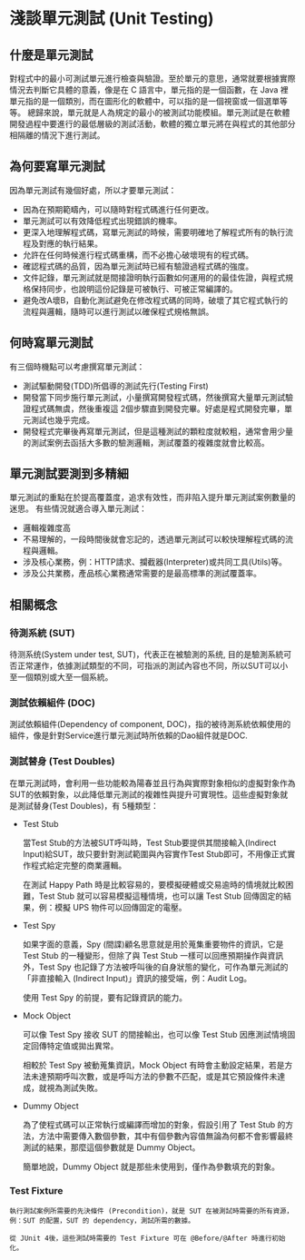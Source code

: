# 淺談單元測試 (Unit Testing)

## 什麼是單元測試

對程式中的最小可測試單元進行檢查與驗證。至於單元的意思，通常就要根據實際情況去判斷它具體的意義，像是在 C 語言中，單元指的是一個函數，在 Java 裡單元指的是一個類別，而在圖形化的軟體中，可以指的是一個視窗或一個選單等等。
總歸來說，單元就是人為規定的最小的被測試功能模組。單元測試是在軟體開發過程中要進行的最低層級的測試活動，軟體的獨立單元將在與程式的其他部分相隔離的情況下進行測試。

## 為何要寫單元測試

因為單元測試有幾個好處，所以才要單元測試：

- 因為在預期範疇內，可以隨時對程式碼進行任何更改。
- 單元測試可以有效降低程式出現錯誤的機率。
- 更深入地理解程式碼，寫單元測試的時候，需要明確地了解程式所有的執行流程及對應的執行結果。
- 允許在任何時候進行程式碼重構，而不必擔心破壞現有的程式碼。
- 確認程式碼的品質，因為單元測試時已經有驗證過程式碼的強度。
- 文件記錄，單元測試就是間接證明執行函數如何運用的的最佳佐證，與程式規格保持同步，也說明這份記錄是可被執行、可被正常編譯的。
- 避免改A壞B，自動化測試避免在修改程式碼的同時，破壞了其它程式執行的流程與邏輯，隨時可以進行測試以確保程式規格無誤。

## 何時寫單元測試

有三個時機點可以考慮撰寫單元測試：

- 測試驅動開發(TDD)所倡導的測試先行(Testing First)
- 開發當下同步施行單元測試，小量撰寫開發程式碼，然後撰寫大量單元測試驗證程式碼無虞，然後重複這 2個步驟直到開發完畢。好處是程式開發完畢，單元測試也幾乎完成。
- 開發程式完畢後再寫單元測試，但是這種測試的顆粒度就較粗，通常會用少量的測試案例去函括大多數的驗測邏輯，測試覆蓋的複雜度就會比較高。

## 單元測試要測到多精細

單元測試的重點在於提高覆蓋度，追求有效性，而非陷入提升單元測試案例數量的迷思。
有些情況就適合導入單元測試：

- 邏輯複雜度高
- 不易理解的，一段時間後就會忘記的，透過單元測試可以較快理解程式碼的流程與邏輯。
- 涉及核心業務，例：HTTP請求、攔截器(Interpreter)或共同工具(Utils)等。
- 涉及公共業務，產品核心業務通常需要的是最高標準的測試覆蓋率。

## 相關概念

### 待測系統 (SUT)

待测系统(System under test, SUT)，代表正在被驗測的系统, 目的是驗測系統可否正常運作，依據測試類型的不同，可指派的測試內容也不同，所以SUT可以小至一個類別或大至一個系統。

### 測試依賴組件 (DOC)

測試依賴組件(Dependency of component, DOC)，指的被待測系統依賴使用的組件，像是針對Service進行單元測試時所依賴的Dao組件就是DOC.

### 測試替身 (Test Doubles)

在單元測試時，會利用一些功能較為陽春並且行為與實際對象相似的虛擬對象作為SUT的依賴對象，以此降低單元測試的複雜性與提升可實現性。這些虛擬對象就是測試替身(Test Doubles)，有 5種類型：

- Test Stub

    當Test Stub的方法被SUT呼叫時，Test Stub要提供其間接輸入(Indirect Input)給SUT，故只要針對測試範圍與內容實作Test Stub即可，不用像正式實作程式給定完整的商業邏輯。

    在測試 Happy Path 時是比較容易的，要模擬硬體或交易逾時的情境就比較困難，Test Stub 就可以容易模擬這種情境，也可以讓 Test Stub 回傳固定的結果，例：模擬 UPS 物件可以回傳固定的電壓。

- Test Spy

    如果字面的意義，Spy (間諜)顧名思意就是用於蒐集重要物件的資訊，它是Test Stub 的一種變形，但除了與 Test Stub 一樣可以回應預期操作與資訊外，Test Spy 也記錄了方法被呼叫後的自身狀態的變化，可作為單元測試的「非直接輸入 (Indirect Input)」資訊的接受端，例：Audit Log。

    使用 Test Spy 的前提，要有記錄資訊的能力。

- Mock Object

    可以像 Test Spy 接收 SUT 的間接輸出，也可以像 Test Stub 因應測試情境固定回傳特定值或拋出異常。

    相較於 Test Spy 被動蒐集資訊，Mock Object 有時會主動設定結果，若是方法未達預期呼叫次數，或是呼叫方法的參數不匹配，或是其它預設條件未達成，就視為測試失敗。

- Dummy Object

    為了使程式碼可以正常執行或編譯而增加的對象，假設引用了 Test Stub 的方法，方法中需要傳入數個參數，其中有個參數內容值無論為何都不會影響最終測試的結果，那麼這個參數就是 Dummy Object。

    簡單地說，Dummy Object 就是那些未使用到，僅作為參數填充的對象。

### Test Fixture

    執行測試案例所需要的先決條件 (Precondition)，就是 SUT 在被測試時需要的所有資源，例：SUT 的配置，SUT 的 dependency，測試所需的數據。

    從 JUnit 4後，這些測試時需要的 Test Fixture 可在 @Before/@After 時進行初始化。
